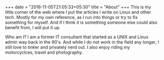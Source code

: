 +++
date = "2016-11-05T21:05:33+05:30"
title = "About"
+++
This is my little corner of the web where I put the articles I write on Linux and other tech. Mostly for my own reference, as I run into things or try to fix something for myself. And if I think it is something someone else could also benefit from, I will put it up.

Who am I? I am a former IT consultant that started as a UNIX and Linux admin way back in the 90's. And while I do not work in the field any longer, I still love to tinker and privately nerd out. I also enjoy riding my motorcyclces, travel and photography.
